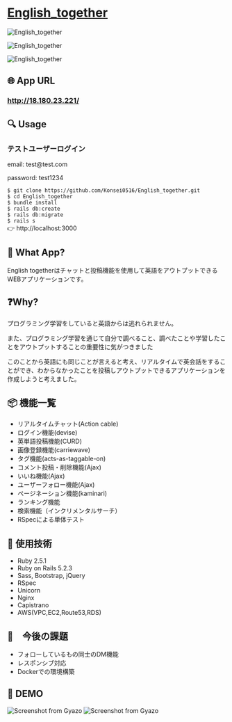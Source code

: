 # <a href="http://18.180.23.221/">English_together</a>

![English_together](https://gyazo.com/5aecf8db51e4a501826053a0461787c9/raw)

![English_together](https://gyazo.com/8f9425b53f7ed892ef366a8a9037a347/raw)

![English_together](https://gyazo.com/f6f49efcbeff317e6207f5ead0f8bae9/raw)

## 🌐 App URL

### **http://18.180.23.221/**  

## 🔍 Usage

<h3>テストユーザーログイン</h3>
<p>email: test@test.com</p>
<p>password: test1234</p>

`$ git clone https://github.com/Konsei0516/English_together.git`<br>
`$ cd English_together`<br>
`$ bundle install`<br>
`$ rails db:create`<br>
`$ rails db:migrate`<br>
`$ rails s`<br>
👉 http://localhost:3000

## 💬 What App?
English togetherはチャットと投稿機能を使用して英語をアウトプットできるWEBアプリケーションです。

## ❓Why?
<p>プログラミング学習をしていると英語からは逃れられません。</p>
<p>また、プログラミング学習を通じて自分で調べること、調べたことや学習したことをアウトプットすることの重要性に気がつきました</p>
<p>このことから英語にも同じことが言えると考え、リアルタイムで英会話をすることができ、わからなかったことを投稿しアウトプットできるアプリケーションを作成しようと考えました。</p>


## 📦 機能一覧
<ul>
  <li>リアルタイムチャット(Action cable)</li>
  <li>ログイン機能(devise)</li>
  <li>英単語投稿機能(CURD)</li>
  <li>画像登録機能(carriewave)</li>
  <li>タグ機能(acts-as-taggable-on)</li>
  <li>コメント投稿・削除機能(Ajax)</li>
  <li>いいね機能(Ajax)</li>
  <li>ユーザーフォロー機能(Ajax)</li>
  <li>ページネーション機能(kaminari)</li>
  <li>ランキング機能</li>
  <li>検索機能（インクリメンタルサーチ）</li>
  <li>RSpecによる単体テスト</li>
</ul>


## 📗 使用技術
<ul>
  <li>Ruby 2.5.1</li>
  <li>Ruby on Rails 5.2.3</li>
  <li>Sass, Bootstrap, jQuery</li>
  <li>RSpec</li>
  <li>Unicorn</li>
  <li>Nginx</li>
  <li>Capistrano</li>
  <li>AWS(VPC,EC2,Route53,RDS)</li>
</ul>

## 📝　今後の課題
<ul>
  <li>フォローしているもの同士のDM機能</li>
  <li>レスポンシブ対応</li>
  <li>Dockerでの環境構築</li>
</ul>

## 👀 DEMO
![Screenshot from Gyazo](https://gyazo.com/8ee92ae379d450432f3f255a6748418e/raw)
![Screenshot from Gyazo](https://gyazo.com/a59811ae9387f1f6621bce0880ef5275/raw)
